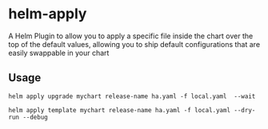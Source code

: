 # helm-apply
A Helm Plugin to allow you to apply a specific file inside the chart over the top of the default values, allowing you to ship default configurations that are easily swappable in your chart


## Usage

```shell
helm apply upgrade mychart release-name ha.yaml -f local.yaml  --wait

helm apply template mychart release-name ha.yaml -f local.yaml --dry-run --debug
```

